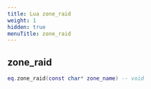 ```yaml
---
title: Lua zone_raid
weight: 1
hidden: true
menuTitle: zone_raid
---
```

## zone_raid
```lua
eq.zone_raid(const char* zone_name) -- void
```